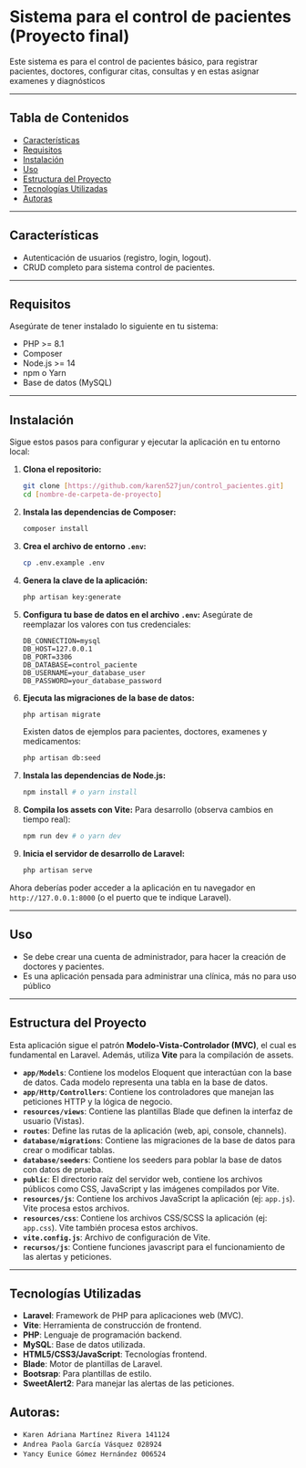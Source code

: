 # Sistema para el control de pacientes (Proyecto final)

Este sistema es para el control de pacientes básico, para registrar pacientes, doctores, configurar citas, consultas
y en estas asignar examenes y diagnósticos

---

## Tabla de Contenidos

* [Características](#características)
* [Requisitos](#requisitos)
* [Instalación](#instalación)
* [Uso](#uso)
* [Estructura del Proyecto](#estructura-del-proyecto)
* [Tecnologías Utilizadas](#tecnologías-utilizadas)
* [Autoras](#autoras)

---

## Características

* Autenticación de usuarios (registro, login, logout).
* CRUD completo para sistema control de pacientes.

---

## Requisitos

Asegúrate de tener instalado lo siguiente en tu sistema:

* PHP >= 8.1
* Composer
* Node.js >= 14
* npm o Yarn
* Base de datos (MySQL)

---

## Instalación

Sigue estos pasos para configurar y ejecutar la aplicación en tu entorno local:

1.  **Clona el repositorio:**
    ```bash
    git clone [https://github.com/karen527jun/control_pacientes.git]
    cd [nombre-de-carpeta-de-proyecto]
    ```

2.  **Instala las dependencias de Composer:**
    ```bash
    composer install
    ```

3.  **Crea el archivo de entorno `.env`:**
    ```bash
    cp .env.example .env
    ```

4.  **Genera la clave de la aplicación:**
    ```bash
    php artisan key:generate
    ```

5.  **Configura tu base de datos en el archivo `.env`:**
    Asegúrate de reemplazar los valores con tus credenciales:
    ```
    DB_CONNECTION=mysql
    DB_HOST=127.0.0.1
    DB_PORT=3306
    DB_DATABASE=control_paciente
    DB_USERNAME=your_database_user
    DB_PASSWORD=your_database_password
    ```

6.  **Ejecuta las migraciones de la base de datos:**
    ```bash
    php artisan migrate
    ```
    Existen datos de ejemplos para pacientes, doctores, examenes y medicamentos:
    ```bash
    php artisan db:seed
    ```

7.  **Instala las dependencias de Node.js:**
    ```bash
    npm install # o yarn install
    ```

8.  **Compila los assets con Vite:**
    Para desarrollo (observa cambios en tiempo real):
    ```bash
    npm run dev # o yarn dev
    ```

9.  **Inicia el servidor de desarrollo de Laravel:**
    ```bash
    php artisan serve
    ```

Ahora deberías poder acceder a la aplicación en tu navegador en `http://127.0.0.1:8000` (o el puerto que te indique Laravel).

---

## Uso

* Se debe crear una cuenta de administrador, para hacer la creación de doctores y pacientes.
* Es una aplicación pensada para administrar una clínica, más no para uso público


---

## Estructura del Proyecto

Esta aplicación sigue el patrón **Modelo-Vista-Controlador (MVC)**, el cual es fundamental en Laravel. Además, utiliza **Vite** para la compilación de assets.

* **`app/Models`**: Contiene los modelos Eloquent que interactúan con la base de datos. Cada modelo representa una tabla en la base de datos.
* **`app/Http/Controllers`**: Contiene los controladores que manejan las peticiones HTTP y la lógica de negocio.
* **`resources/views`**: Contiene las plantillas Blade que definen la interfaz de usuario (Vistas).
* **`routes`**: Define las rutas de la aplicación (web, api, console, channels).
* **`database/migrations`**: Contiene las migraciones de la base de datos para crear o modificar tablas.
* **`database/seeders`**: Contiene los seeders para poblar la base de datos con datos de prueba.
* **`public`**: El directorio raíz del servidor web, contiene los archivos públicos como CSS, JavaScript y las imágenes compilados por Vite.
* **`resources/js`**: Contiene los archivos JavaScript la aplicación (ej: `app.js`). Vite procesa estos archivos.
* **`resources/css`**: Contiene los archivos CSS/SCSS la aplicación (ej: `app.css`). Vite también procesa estos archivos.
* **`vite.config.js`**: Archivo de configuración de Vite.
* **`recursos/js`**: Contiene funciones javascript para el funcionamiento de las alertas y peticiones.

---

## Tecnologías Utilizadas

* **Laravel**: Framework de PHP para aplicaciones web (MVC).
* **Vite**: Herramienta de construcción de frontend.
* **PHP**: Lenguaje de programación backend.
* **MySQL**: Base de datos utilizada.
* **HTML5/CSS3/JavaScript**: Tecnologías frontend.
* **Blade**: Motor de plantillas de Laravel.
* **Bootsrap**: Para plantillas de estilo.
* **SweetAlert2**: Para manejar las alertas de las peticiones.


## Autoras:

* `Karen Adriana Martínez Rivera 141124`
* `Andrea Paola García Vásquez 028924`
* `Yancy Eunice Gómez Hernández 006524`
